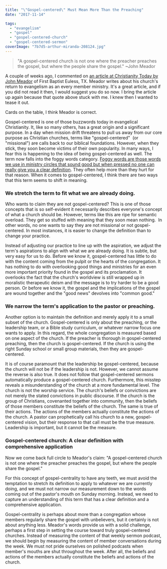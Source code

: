 ```yaml
---
title: "\"Gospel-centered\" Must Mean More Than the Preaching"
date: "2017-11-14"

tags: 
  - "evangelism"
  - "gospel"
  - "gospel-centered-church"
  - "gospel-centered-sermon"
coverImage: "7b7d5-arthur-miranda-208124.jpg"
---
```


> "A gospel-centered church is not one where the preacher preaches the gospel, but where the people share the gospel." ~John Meador

A couple of weeks ago, I commented on [an article at Christianity Today by John Meador](http://www.christianitytoday.com/edstetzer/2017/october/can-we-talk-story-of-one-texas-churchs-road-to-evangelism.html) of First Baptist Euless, TX. Meador writes about his church's return to evangelism as an every member ministry. It's a great article, and if you did not read it then, I would suggest you do so now. I bring the article up again because that quote above stuck with me. I knew then I wanted to tease it out.

Cards on the table, I think Meador is correct.

Gospel-centered is one of those buzzwords today in evangelical Christianity. It, like so many others, has a great origin and a significant purpose. In a day when mission drift threatens to pull us away from our core purpose as Christian churches, terms like "gospel-centered"  (or "missional") are calls back to our biblical foundations. However, when they stick, they soon become victims of their own popularity. In many ways, I fear this is happening to the idea of being gospel-centered as well. The term now falls into the foggy words category. [Foggy words are those words we use in ministry circles that sound good but when pressed no one can really give you a clear definition](http://blog.keelancook.com/2017/01/foggy-words-that-can-sidetrack-the-mission.html). They often help more than they hurt for that reason. When it comes to gospel-centered, I think there are two ways that this term seems to shift in meaning.

### We stretch the term to fit what we are already doing.

Who wants to claim they are not gospel-centered? This is one of those concepts that is so self-evident it necessarily describes everyone's concept of what a church should be. However, terms like this are ripe for semantic overload. They get so stuffed with meaning that they soon mean nothing.  In other words, no one wants to say they are not missional or not gospel-centered. In most instances, it is easier to change the definition than to change your practice.

Instead of adjusting our practice to line up with the aspiration, we adjust the term's aspirations to align with what we are already doing. It is subtle, but very easy for us to do. Before we know it, gospel-centered has little to do with the content coming from the pulpit or the hearts of the congregation. It has nothing to do with overlooking good things and ministries for an even more important priority found in the gospel and its proclamation. It overlooks the fact that the church's worldview is still wrapped up in moralistic therapeutic deism and the message is to try harder to be a good person. Or before we know it, the gospel and the implications of the gospel are wound together and the "good news" devolves into "common good."

### We narrow the term's application to the pastor or preaching.

Another option is to maintain the definition and merely apply it to a small subset of the church. Gospel-centered is only about the preaching, or the leadership team, or a Bible study curriculum, or whatever narrow focus one wants to apply. In this regard, the whole congregation is measured based on one aspect of the church. If the preacher is thorough in gospel-centered preaching, then the church is gospel-centered. If the church is using the right Sunday school or small group materials, then they are gospel-centered.

It is of course paramount that the leadership be gospel-centered, because the church will not be if the leadership is not. However, we cannot assume the reverse is also true. It does not follow that gospel-centered sermons automatically produce a gospel-centered church. Furthermore, this misstep reveals a misunderstanding of the church at a more fundamental level. The church is not the worship service. The church's beliefs or convictions are not merely the stated convictions in public discourse. If the church is the group of Christians, covenanted together into community, then the beliefs of those members constitute the beliefs of the church. The same is true of their actions. The actions of the members actually constitute the actions of the church. A pastor can prophetically call his church to a new, gospel-centered vision, but their response to that call must be the true measure. Leadership is important, but it cannot be the measure.

### Gospel-centered church: A clear definition with comprehensive application

Now we come back full circle to Meador's claim: "A gospel-centered church is not one where the preacher preaches the gospel, but where the people share the gospel."

For this concept of gospel-centrality to have any teeth, we must avoid the temptation to stretch its definition to apply to whatever we are currently doing, and we must not narrow our measurement down to the words coming out of the pastor's mouth on Sunday morning. Instead, we need to capture an understanding of this term that has a clear definition and a comprehensive application.

Gospel-centrality is perhaps about more than a congregation whose members regularly share the gospel with unbelievers, but it certainly is not about anything less. Meador's words provide us with a solid challenge, perhaps a first step in setting the course toward truly gospel-centered churches. Instead of measuring the content of that weekly sermon podcast, we should begin by measuring the content of member conversations during the week. We must not pride ourselves on polished podcasts when member's mouths are shut throughout the week. After all, the beliefs and actions of the members actually constitute the beliefs and actions of the church.
